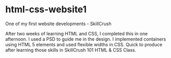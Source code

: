 # html-css-website1
One of my first website developments - SkillCrush

After two weeks of learning HTML and CSS, I completed this in one afternoon.  I used a PSD to guide me in the design. I implemented containers using HTML 5 elements and used flexible widths in CSS. Quick to produce after learning those skills in SkillCrush 101 HTML & CSS Class. 
